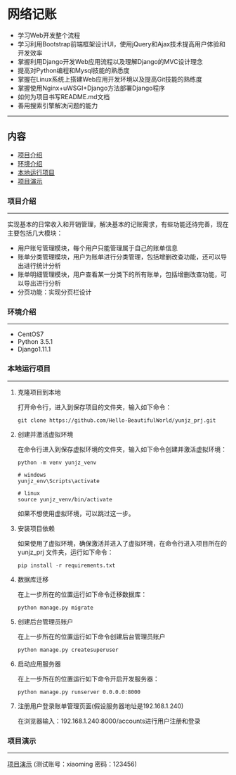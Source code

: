 # 网络记账
- 学习Web开发整个流程
- 学习利用Bootstrap前端框架设计UI，使用jQuery和Ajax技术提高用户体验和开发效率
- 掌握利用Django开发Web应用流程以及理解Django的MVC设计理念
- 提高对Python编程和Mysql技能的熟悉度
- 掌握在Linux系统上搭建Web应用开发环境以及提高Git技能的熟练度
- 掌握使用Nginx+uWSGI+Django方法部署Django程序
- 如何为项目书写README.md文档
- 善用搜索引擎解决问题的能力
***
## 内容
* [项目介绍](#项目介绍)
* [环境介绍](#环境介绍)
* [本地运行项目](#本地运行项目)
* [项目演示](#项目演示)

### 项目介绍
-----------
实现基本的日常收入和开销管理，解决基本的记账需求，有些功能还待完善，现在主要包括几大模块：
* 用户账号管理模块，每个用户只能管理属于自己的账单信息
* 账单分类管理模块，用户为账单进行分类管理，包括增删改查功能，还可以导出进行统计分析
* 账单明细管理模块，用户查看某一分类下的所有账单，包括增删改查功能，可以导出进行分析
* 分页功能：实现分页栏设计

### 环境介绍
-----------
* CentOS7
* Python 3.5.1
* Django1.11.1
  
### 本地运行项目
-----------
1. 克隆项目到本地

   打开命令行，进入到保存项目的文件夹，输入如下命令：

   ```
   git clone https://github.com/Hello-BeautifulWorld/yunjz_prj.git
   ```
 2. 创建并激活虚拟环境

    在命令行进入到保存虚拟环境的文件夹，输入如下命令创建并激活虚拟环境：

    ```
    python -m venv yunjz_venv

    # windows
    yunjz_env\Scripts\activate

    # linux
    source yunjz_venv/bin/activate
    ```

    如果不想使用虚拟环境，可以跳过这一步。
   
 3. 安装项目依赖

    如果使用了虚拟环境，确保激活并进入了虚拟环境，在命令行进入项目所在的 yunjz_prj 文件夹，运行如下命令：

    ```
    pip install -r requirements.txt
    ```
 4. 数据库迁移

    在上一步所在的位置运行如下命令迁移数据库：

    ```
    python manage.py migrate
    ```
 5. 创建后台管理员账户

    在上一步所在的位置运行如下命令创建后台管理员账户

    ```
    python manage.py createsuperuser
    ```
 6. 启动应用服务器

    在上一步所在的位置运行如下命令开启开发服务器：

    ```
    python manage.py runserver 0.0.0.0:8000
    ```
7. 注册用户登录账单管理页面(假设服务器地址是192.168.1.240)

   在浏览器输入：192.168.1.240:8000/accounts进行用户注册和登录

### 项目演示
-----------
[项目演示](http://www.letmego.me/accounts/login) (测试账号：xiaoming 密码：123456)



